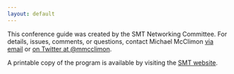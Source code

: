 ```yaml
---
layout: default
---
```

This conference guide was created by the SMT Networking Committee. For details, issues, comments, or questions, contact Michael McClimon [via email](mailto:michael@mcclimon.org) or [on Twitter at @mmcclimon](//twitter.com/mmcclimon).

A printable copy of the program is available by visiting the [SMT website](https://societymusictheory.org/events/meeting2018/main).
